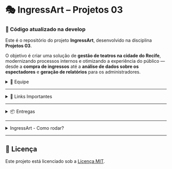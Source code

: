 # 🎭 IngressArt – Projetos 03
### 🚨 Código atualizado na develop

Este é o repositório do projeto **IngressArt**, desenvolvido na disciplina **Projetos 03**.

O objetivo é criar uma solução de **gestão de teatros na cidade do Recife**, modernizando processos internos e otimizando a experiência do público — desde a **compra de ingressos** até a **análise de dados sobre os espectadores** e **geração de relatórios** para os administradores.

<details>
<summary>👥 Equipe</summary>

Nosso time é formado por seis integrantes. Abaixo, estão seus respectivos GitHubs e contatos:

- **Bruno Oliveira**  
  GitHub: [bruno-omf](https://github.com/bruno-omf)  
  E-mail: bomf@cesar.school

- **Karoline Andrade**  
  GitHub: [kass200](https://github.com/kass200)  
  E-mail: kass@cesar.school

- **Jorge Augusto**  
  GitHub: [Jaabsolutaa](https://github.com/Jaabsolutaa)  
  E-mail: jalv@cesar.school

- **Maria Luisa**  
  GitHub: [malualbuquerqueb](https://github.com/malualbuquerqueb)  
  E-mail: mlabc@cesar.school

- **Matheus Miranda**  
  GitHub: [MatheusMiraEsc](https://github.com/MatheusMiraEsc)  
  E-mail: mme@cesar.school

- **Pedro Augusto**  
  GitHub: [pedroooojh](https://github.com/pedroooojh)  
  E-mail: pascd@cesar.school

</details>

---

<details>
<summary>🔗 Links Importantes</summary>

- **Google Drive do Projeto**  
  [Acessar Google Drive](https://drive.google.com/drive/folders/1i39c-0Pjjzu1giN-jWWBlgzjGbyWYoW_?usp=sharing)

</details>

---

<details>
<summary>📦 Entregas</summary>


<details>
<summary>📍 Entrega 1</summary>

- **Histórias de Usuário**  
  [Ver Documento](https://docs.google.com/document/d/1xR2WzLU8VZLKRwLLtpqHdbMdx1_yzDKc0HukmepcWw8/edit?usp=sharing)

- **Sketch Inicial (Figma)**  
  [Ver no Figma](https://www.figma.com/board/r7o7DKTGKAZRDjI0sXXUfe/Projetos-3?node-id=0-1&t=j7Ymv4OdVUhpAi1l-1)

- **Protótipo LO-FI**  
  [Ver no Figma](https://www.figma.com/design/4wSNGq8mUJAOu6osnInCal/LO-FI---IngressArt?node-id=0-1&t=PW0UFo2tPWoakhqY-1)

- **Screencast**  
  [Google Drive](https://drive.google.com/file/d/1qsG7LR3z1AAgocyJOQwtKVRx-g7BBCJX/view?usp=drive_link)  
  [YouTube](https://youtu.be/9tPTPO0eYSs)

</details>

<details>
<summary>📍 Entrega 2</summary>
  
- **Diagrama de Classes**  
  ![Diagrama ER de banco de dados (pé de galinha) (1)](https://github.com/user-attachments/assets/99a1e105-d110-41dc-9f77-b6f3d6479fa9)
- **Screencast das histórias**
 [Google Drive](https://drive.google.com/file/d/1QlMDrYOWScaeN313fvkxH59cj_X_r5WE/view?usp=drive_link)  
 [YouTube](https://youtu.be/Tp9b67hkByM)


</details>

<details>
<summary>📍 Entrega 3</summary>

- Início da implementação das principais funcionalidades  
- Integração entre telas e lógica de dados  
- Testes iniciais e ajustes com base no feedback  
- Apresentação de um MVP funcional  

</details>

<details>
<summary>📍 Entrega 4</summary>

- Projeto final consolidado  
- Testes completos e validação com usuários  
- Documentação e apresentação final  
- Preparação para publicação ou uso real  

</details>

</details>

---


<details>
<summary> IngressArt - Como rodar?</summary>

Este projeto é composto por dois módulos:

- **Backend**: Java + Spring Boot + PostgreSQL
- **Frontend**: React (Vite) com consumo da API Java



###  Requisitos para rodar o projeto

### Backend - Java
- Java 17 ou superior
- Maven
- PostgreSQL
- IDE sugerida: Eclipse

### Frontend - React
- Node.js (versão 18 ou superior)
- npm

---


---

### Configuração do Banco de Dados (PostgreSQL)

1. Abra o **pgAdmin** ou seu terminal do PostgreSQL.
2. Crie um banco de dados com o nome: java_backend
3. Usuário: `postgres`  
   Senha: `postgres` (ou a que você definiu na instalação)

---

### Como rodar o Backend (Spring Boot)

### 1. Abrir o projeto no Eclipse

- Importe a pasta `java-backend` como projeto Maven.

### 2. Configurar o `application.properties`

Verifique se o arquivo `src/main/resources/application.properties` está assim:

```properties
spring.datasource.url=jdbc:postgresql://localhost:5432/java_backend
spring.datasource.username=postgres
spring.datasource.password=postgres
spring.jpa.hibernate.ddl-auto=update
spring.jpa.show-sql=true
spring.jpa.properties.hibernate.format_sql=true
spring.jpa.database-platform=org.hibernate.dialect.PostgreSQLDialect
````

### Rodar o projeto
- Clique com o botão direito no projeto > Run As > Spring Boot App

###  Como rodar o Frontend (React + Vite)

1. Abrir o terminal
Abra um terminal na pasta teatro-frontend.

2. Instalar dependências
bash
npm install

3. Rodar o frontend
bash
npm run dev

Abra o navegador em:
http://localhost:5173


### Fluxo de Funcionamento
- A tela inicial exibe o formulário para cadastrar uma peça de teatro.

- O formulário envia os dados para o backend em http://localhost:8080/pecas.

- A opção "Visualizar Peças" na navbar lista todas as peças cadastradas consumindo a mesma API.

</details>

---

## 📄 Licença

Este projeto está licenciado sob a [Licença MIT](LICENSE).



